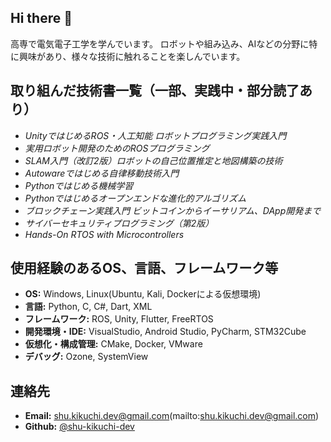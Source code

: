 ## Hi there 👋

高専で電気電子工学を学んでいます。
ロボットや組み込み、AIなどの分野に特に興味があり、様々な技術に触れることを楽しんでいます。

## 取り組んだ技術書一覧（一部、実践中・部分読了あり）
- *UnityではじめるROS・人工知能 ロボットプログラミング実践入門*
- *実用ロボット開発のためのROSプログラミング*
- *SLAM入門（改訂2版）ロボットの自己位置推定と地図構築の技術*
- *Autowareではじめる自律移動技術入門*
- *Pythonではじめる機械学習*
- *Pythonではじめるオープンエンドな進化的アルゴリズム*
- *ブロックチェーン実践入門 ビットコインからイーサリアム、DApp開発まで*
- *サイバーセキュリティプログラミング（第2版）*
- *Hands-On RTOS with Microcontrollers*

## 使用経験のあるOS、言語、フレームワーク等
- **OS:** Windows, Linux(Ubuntu, Kali, Dockerによる仮想環境)
- **言語:** Python, C, C#, Dart, XML
- **フレームワーク:** ROS, Unity, Flutter, FreeRTOS
- **開発環境・IDE:** VisualStudio, Android Studio, PyCharm, STM32Cube
- **仮想化・構成管理:** CMake, Docker, VMware
- **デバッグ:** Ozone, SystemView

## 連絡先
- **Email:** shu.kikuchi.dev@gmail.com(mailto:shu.kikuchi.dev@gmail.com)
- **Github:** [@shu-kikuchi-dev](https://github.com/shu-kikuchi-dev)
